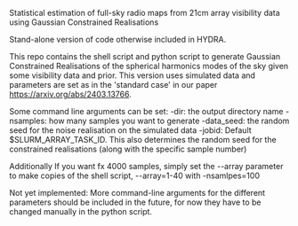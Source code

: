 Statistical estimation of full-sky radio maps from 21cm array visibility data using Gaussian Constrained Realisations

Stand-alone version of code otherwise included in HYDRA. 

This repo contains the shell script and python script to generate Gaussian Constrained Realisations of the spherical harmonics modes of the sky given some visibility data and prior. This version uses simulated data and parameters are set as in the 'standard case' in our paper https://arxiv.org/abs/2403.13766. 

Some command line arguments can be set:
-dir: the output directory name 
-nsamples: how many samples you want to generate
-data_seed: the random seed for the noise realisation on the simulated data
-jobid: Default $SLURM_ARRAY_TASK_ID. This also determines the random seed for the constrained realisations (along with the specific sample number)

Additionally
If you want fx 4000 samples, simply set the --array parameter to make copies of the shell script, --array=1-40 with -nsamlpes=100

Not yet implemented:
More command-line arguments for the different parameters should be included in the future, for now they have to be changed manually in the python script. 
